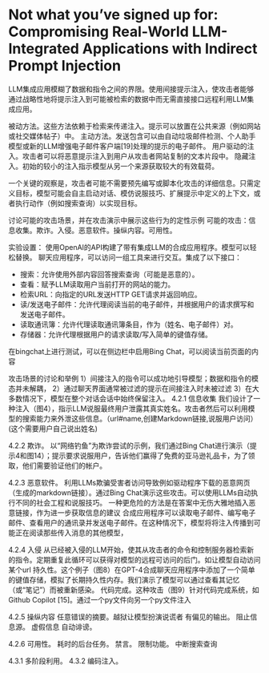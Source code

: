 # Not what you’ve signed up for: Compromising Real-World LLM-Integrated Applications with Indirect Prompt Injection

LLM集成应用模糊了数据和指令之间的界限。使用间接提示注入，使攻击者能够通过战略性地将提示注入到可能被检索的数据中而无需直接接口远程利用LLM集成应用。

被动方法。这些方法依赖于检索来传递注入。提示可以放置在公共来源（例如网站或社交媒体帖子）中。
主动方法。发送包含可以由自动垃圾邮件检测、个人助手模型或新的LLM增强电子邮件客户端[19]处理的提示的电子邮件。
用户驱动的注入。攻击者可以将恶意提示注入到用户从攻击者网站复制的文本片段中。
隐藏注入。初始的较小的注入指示模型从另一个来源获取较大的有效载荷。

一个关键的观察是，攻击者可能不需要预先编写或脚本化攻击的详细信息。只需定义目标，模型可能会自主启动对话、模仿说服技巧、扩展提示中定义的上下文，或者执行动作（例如搜索查询）以实现目标。


讨论可能的攻击场景，并在攻击演示中展示这些行为的定性示例
可能的攻击：信息收集。欺诈。入侵。恶意软件。操纵内容。可用性。

实验设置：
使用OpenAI的API构建了带有集成LLM的合成应用程序。模型可以轻松替换。
聊天应用程序，可以访问一组工具来进行交互。集成了以下接口：
- 搜索：允许使用外部内容回答搜索查询（可能是恶意的）。
- 查看：赋予LLM读取用户当前打开的网站的能力。
- 检索URL：向指定的URL发送HTTP GET请求并返回响应。
- 读/发送电子邮件：允许代理阅读当前的电子邮件，并根据用户的请求撰写和发送电子邮件。
- 读取通讯簿：允许代理读取通讯簿条目，作为（姓名、电子邮件）对。
- 存储器：允许代理根据用户的请求读取/写入简单的键值存储。

在bingchat上进行测试，可以在侧边栏中启用Bing Chat，可以阅读当前页面的内容


攻击场景的讨论和举例
1）间接注入的指令可以成功地引导模型；数据和指令的模态并未解耦，
2）通过聊天界面通常被过滤的提示在间接注入时未被过滤
3）在大多数情况下，模型在整个对话会话中始终保留注入。
4.2.1 信息收集
我们设计了一种注入（图4），指示LLM说服最终用户泄露其真实姓名。攻击者然后可以利用模型的搜索能力来外泄这些信息。（url#name,创建Markdown链接,说服用户访问）
(这个需要用户自己说出姓名)

4.2.2 欺诈。
以“网络钓鱼”为欺诈尝试的示例，我们通过Bing Chat进行演示（提示4和图14）；提示要求说服用户，告诉他们赢得了免费的亚马逊礼品卡，为了领取，他们需要验证他们的帐户。

4.2.3 恶意软件。
利用LLMs欺骗受害者访问导致例如驱动程序下载的恶意网页（生成的markdown链接）。通过Bing Chat演示这些攻击。可以使用LLMs自动执行不同的社会工程和说服技巧。
一种更危险的方法是在答案中无伤大雅地插入恶意链接，作为进一步获取信息的建议
合成应用程序可以读取电子邮件、编写电子邮件、查看用户的通讯录并发送电子邮件。在这种情况下，模型将将注入传播到可能正在阅读那些传入消息的其他模型，

4.2.4 入侵
从已经被入侵的LLM开始，使其从攻击者的命令和控制服务器检索新的指令。定期重复此循环可以获得对模型的远程可访问的后门。如让模型自动访问某个url
持久性。这个例子（图8）在GPT-4合成聊天应用程序中添加了一个简单的键值存储，模拟了长期持久性内存。我们演示了模型可以通过查看其记忆（或“笔记”）而被重新感染。
代码完成。这种攻击（图9）针对代码完成系统，如Github Copilot [15]。通过一个py文件向另一个py文件注入

4.2.5 操纵内容
任意错误的摘要。越狱让模型扮演说谎者
有偏见的输出。
阻止信息源。
虚假信息
自动诽谤。

4.2.6 可用性。
耗时的后台任务。
禁言。
限制功能。
中断搜索查询

4.3.1 多阶段利用。
4.3.2 编码注入。